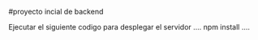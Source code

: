 #proyecto incial de backend 

Ejecutar el siguiente codigo para desplegar el servidor 
....
npm install
....